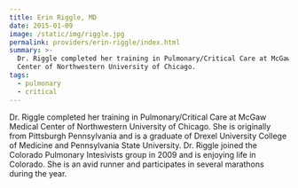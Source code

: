 ```yaml
---
title: Erin Riggle, MD
date: 2015-01-09
image: /static/img/riggle.jpg
permalink: providers/erin-riggle/index.html
summary: >-
  Dr. Riggle completed her training in Pulmonary/Critical Care at McGaw Medical
  Center of Northwestern University of Chicago.
tags:
  - pulmonary
  - critical
---
```

Dr. Riggle completed her training in Pulmonary/Critical Care at McGaw Medical Center of Northwestern University of Chicago. She is originally from Pittsburgh Pennsylvania and is a graduate of Drexel University College of Medicine and Pennsylvania State University. Dr. Riggle joined the Colorado Pulmonary Intesivists group in 2009 and is enjoying life in Colorado. She is an avid runner and participates in several marathons during the year.